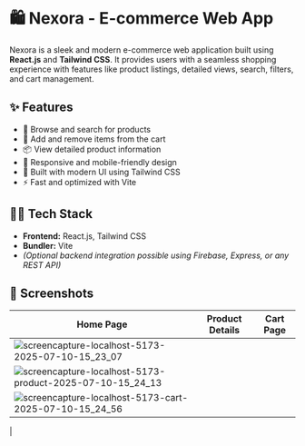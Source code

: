 # 🛍️ Nexora - E-commerce Web App

Nexora is a sleek and modern e-commerce web application built using **React.js** and **Tailwind CSS**. It provides users with a seamless shopping experience with features like product listings, detailed views, search, filters, and cart management.

## ✨ Features

- 🔎 Browse and search for products
- 🛒 Add and remove items from the cart
- 📦 View detailed product information
- 🎯 Responsive and mobile-friendly design
- 🎨 Built with modern UI using Tailwind CSS
- ⚡ Fast and optimized with Vite

## 🧑‍💻 Tech Stack

- **Frontend:** React.js, Tailwind CSS
- **Bundler:** Vite
- *(Optional backend integration possible using Firebase, Express, or any REST API)*

## 📸 Screenshots

| Home Page | Product Details | Cart Page |
|----------|------------------|------------|
| ![screencapture-localhost-5173-2025-07-10-15_23_07](https://github.com/user-attachments/assets/c9c67d7e-2aab-4c4e-874c-be7d4b6bfa66)
 | ![screencapture-localhost-5173-product-2025-07-10-15_24_13](https://github.com/user-attachments/assets/44320929-5b8f-4ee9-b6fd-a236fcca6316)
 | ![screencapture-localhost-5173-cart-2025-07-10-15_24_56](https://github.com/user-attachments/assets/5bee26e8-60db-4cbe-86d6-24d23474f84b)
 |


